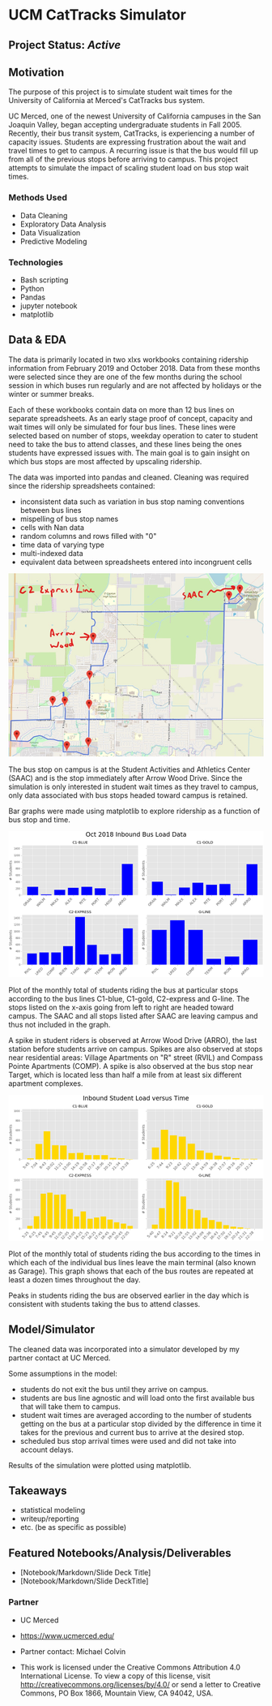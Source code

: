 # UCM CatTracks Simulator 

## Project Status: *Active*

## Motivation
The purpose of this project is to simulate student wait times for the University of California at Merced's CatTracks bus system.

UC Merced, one of the newest University of California campuses in the San Joaquin Valley, began accepting undergraduate students in Fall 2005. Recently, their bus transit system, CatTracks, is experiencing a number of capacity issues. Students are expressing frustration about the wait and travel times to get to campus. A recurring issue is that the bus would fill up from all of the previous stops before arriving to campus. This project attempts to simulate the impact of scaling student load on bus stop wait times.


### Methods Used
* Data Cleaning
* Exploratory Data Analysis
* Data Visualization
* Predictive Modeling


### Technologies
* Bash scripting
* Python
* Pandas
* jupyter notebook
* matplotlib


## Data & EDA
The data is primarily located in two xlxs workbooks containing ridership information from February 2019 and October 2018. Data from these months were selected since they are one of the few months during the school session in which buses run regularly and are not affected by holidays or the winter or summer breaks.

Each of these workbooks contain data on more than 12 bus lines on separate spreadsheets. As an early stage proof of concept, capacity and wait times will only be simulated for four bus lines. These lines were selected based on number of stops, weekday operation to cater to student need to take the bus to attend classes, and these lines being the ones students have expressed issues with. The main goal is to gain insight on which bus stops are most affected by upscaling ridership.
  

The data was imported into pandas and cleaned. Cleaning was required since the ridership spreadsheets contained:
- inconsistent data such as variation in bus stop naming conventions between bus lines
- mispelling of bus stop names
- cells with Nan data
- random columns and rows filled with "0"
- time data of varying type
- multi-indexed data
- equivalent data between spreadsheets entered into incongruent cells


![Map of C2 Express Line (adapted from UC Merced)](https://github.com/nlt-python/UCM_CatTracks_Simulator/blob/master/Inked_c2_map.jpg)

The bus stop on campus is at the Student Activities and Athletics Center (SAAC) and is the stop immediately after Arrow Wood Drive. Since the simulation is only interested in student wait times as they travel to campus, only data associated with bus stops headed toward campus is retained.


Bar graphs were made using matplotlib to explore ridership as a function of bus stop and time.

![October 2018 bus load data](https://github.com/nlt-python/UCM_CatTracks_Simulator/blob/master/Oct-2018-plot.png)

Plot of the monthly total of students riding the bus at particular stops according to the bus lines C1-blue, C1-gold, C2-express and G-line. The stops listed on the x-axis going from left to right are headed toward campus. The SAAC and all stops listed after SAAC are leaving campus and thus not included in the graph.

A spike in student riders is observed at Arrow Wood Drive (ARRO), the last station before students arrive on campus. Spikes are also observed at stops near residential areas: Village Apartments on "R" street (RVIL) and Compass Pointe Apartments (COMP). A spike is also observed at the bus stop near Target, which is located less than half a mile from at least six different apartment complexes.

![February 2019 bus load data](https://github.com/nlt-python/UCM_CatTracks_Simulator/blob/master/Oct-2018-time.png)

Plot of the monthly total of students riding the bus according to the times in which each of the individual bus lines leave the main terminal (also known as Garage). This graph shows that each of the bus routes are repeated at least a dozen times throughout the day.

Peaks in students riding the bus are observed earlier in the day which is consistent with students taking the bus to attend classes.


## Model/Simulator

The cleaned data was incorporated into a simulator developed by my partner contact at UC Merced.

Some assumptions in the model:
- students do not exit the bus until they arrive on campus.
- students are bus line agnostic and will load onto the first available bus that will take them to campus.
- student wait times are averaged according to the number of students getting on the bus at a particular stop divided by the difference in time it takes for the previous and current bus to arrive at the desired stop.
- scheduled bus stop arrival times were used and did not take into account delays.

Results of the simulation were plotted using matplotlib.


## Takeaways

- statistical modeling
- writeup/reporting
- etc. (be as specific as possible)



## Featured Notebooks/Analysis/Deliverables
* [Notebook/Markdown/Slide Deck Title]
* [Notebook/Markdown/Slide DeckTitle]



### Partner
* UC Merced
* https://www.ucmerced.edu/
* Partner contact: Michael Colvin

* This work is licensed under the Creative Commons Attribution 4.0 International License. To view a copy of this license, visit http://creativecommons.org/licenses/by/4.0/ or send a letter to Creative Commons, PO Box 1866, Mountain View, CA 94042, USA. 

